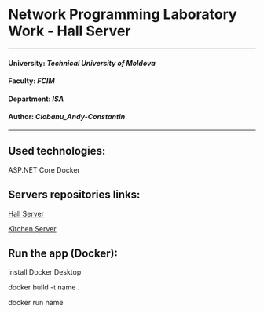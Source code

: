 # Network Programming Laboratory Work - Hall Server
----
#### University: _Technical University of Moldova_
#### Faculty: _FCIM_
#### Department: _ISA_
#### Author: _Ciobanu_Andy-Constantin_
----
## Used technologies:
  ASP.NET Core
  Docker

  
## Servers repositories links:

[Hall Server](https://github.com/andycb479/PR-Lab-Hall)

[Kitchen Server](https://github.com/andycb479/PR-Lab-Kitchen)


## Run the app (Docker):

install Docker Desktop

docker build -t name .

docker run name



